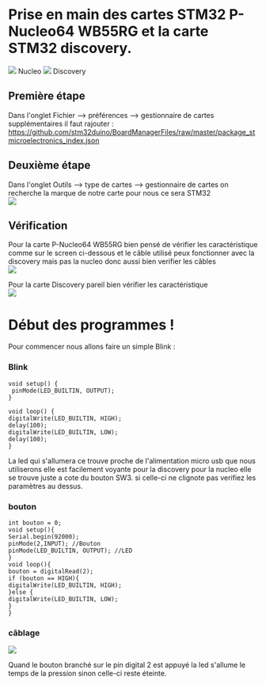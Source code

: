 # Prise en main des cartes STM32 P-Nucleo64 WB55RG et la carte STM32 discovery.
![](https://i.imgur.com/vZxhNgBm.jpg) Nucleo 
![](https://i.imgur.com/joGtdJhm.jpg) Discovery 
## Première étape

Dans l'onglet Fichier --> préférences --> gestionnaire de cartes supplémentaires il faut rajouter :
https://github.com/stm32duino/BoardManagerFiles/raw/master/package_stmicroelectronics_index.json 

## Deuxième étape 
 
Dans l'onglet Outils --> type de cartes --> gestionnaire de cartes on recherche la marque de notre carte pour nous ce sera STM32 <br> 
![](https://i.imgur.com/4xAasgC.jpg) <br>

## Vérification 

Pour la carte P-Nucleo64 WB55RG bien pensé de vérifier les caractéristique comme sur le screen ci-dessous et le câble utilisé peux fonctionner avec la discovery mais pas la nucleo donc aussi bien verifier les câbles <br>
![](https://i.imgur.com/vFOXm7b.png) <br>

Pour la carte Discovery pareil bien vérifier les caractéristique <br>
![](https://i.imgur.com/SPAwQ02.png)

# Début des programmes ! 
Pour commencer nous allons faire un simple Blink : 
### Blink
    void setup() {
     pinMode(LED_BUILTIN, OUTPUT);
    }   

    void loop() {
    digitalWrite(LED_BUILTIN, HIGH);   
    delay(100);                       
    digitalWrite(LED_BUILTIN, LOW);    
    delay(100);                       
    }
La led qui s'allumera ce trouve proche de l'alimentation micro usb que nous utiliserons elle est facilement voyante pour la discovery pour la nucleo elle se trouve juste a cote du bouton SW3. si celle-ci ne clignote pas verifiez les paramètres au dessus.
### bouton 
    int bouton = 0; 
    void setup(){
    Serial.begin(92000);
    pinMode(2,INPUT); //Bouton
    pinMode(LED_BUILTIN, OUTPUT); //LED
    }
    void loop(){
    bouton = digitalRead(2);
    if (bouton == HIGH){
    digitalWrite(LED_BUILTIN, HIGH);  
    }else {
    digitalWrite(LED_BUILTIN, LOW);
    }
    }
### câblage
![](https://i.imgur.com/lIrhpUXm.jpg) <br>

Quand le bouton branché sur le pin digital 2 est appuyé la led s'allume le temps de la pression sinon celle-ci reste éteinte. 